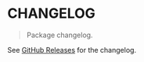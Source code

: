# CHANGELOG

> Package changelog.

See [GitHub Releases](https://github.com/stdlib-js/stats-base-cumin/releases) for the changelog.